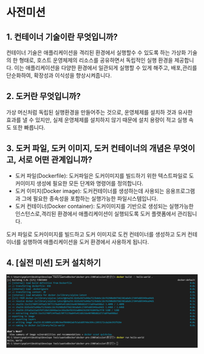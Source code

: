 # 사전미션

## 1. 컨테이너 기술이란 무엇입니까?
컨테이너 기술은 애플리케이션을 격리된 환경에서 실행할수 수 있도록 하는 가상화 기술의 한 형태로,
호스트 운영체제의 리소스를 공유하면서 독립적인 실행 환경을 제공합니다.
이는 애플리케이션을 다양한 환경에서 일관되게 실행할 수 있게 해주고, 배포,관리를 단순화하여, 확장성과 이식성을 향상시켜줍니다.

## 2. 도커란 무엇입니까?
가상 머신처럼 독립된 실행환경을 만들어주는 것으로, 운영체제를 설치하 것과 유사한 효과를 낼 수 있지만, 
실제 운영체제를 설치하지 않기 때문에 설치 용량이 적고 실행 속도 또한 빠릅니다.

## 3. 도커 파일, 도커 이미지, 도커 컨테이너의 개념은 무엇이고, 서로 어떤 관계입니까?
* 도커 파일(Dockerfile): 도커파일은 도커이미지를 빌드하기 위한 텍스트파일로 도커이미지 생성에 필요한 모든 단계와 명령어를 정의합니다.
* 도커 이미지(Docker image): 도커컨테이너를 생성하는데 사용되는 응용프로그램과 그에 필요한 종속성을 포함하는 실행가능한 파일시스템입니다.
* 도커 컨테이너(Docker container): 도커이미지를 기반으로 생성되는 실행가능한 인스턴스로,격리된 환경에서 애플리케이션이 실행되도록 도커 플랫폼에서 관리됩니다.

도커 파일로 도커이미지를 빌드하고
도커 이미지로 도컨 컨테이너를 생성하고
도커 컨테이너를 실행하여 애플리케이션을 
도커 환경에서 사용하게 됩니다.

## 4. [실전 미션] 도커 설치하기
![](docker_image.png)
